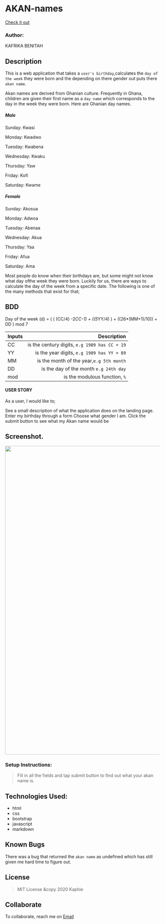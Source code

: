 # AKAN-names

[Check it out](https://kaphie.github.io/AKAN-names/)

### Author:

KAFRIKA BENITAH

## Description
This is a web application that takes a ``user's birthday``,calculates the ``day of the week`` they were born
and the depending on there gender out puts there ``akan name``.

Akan names are derived from Ghanian culture. Frequently in Ghana, children are given their 
first name as a ``day name`` which corresponds to the day in the week they were born. Here are Ghanian day names.

##### Male
Sunday: Kwasi

Monday: Kwadwo

Tuesday: Kwabena

Wednesday: Kwaku

Thursday:  Yaw

Friday: Kofi

Saturday: Kwame

##### Female
Sunday: Akosua

Monday: Adwoa

Tuesday: Abenaa

Wednesday: Akua

Thursday:  Yaa

Friday: Afua

Saturday: Ama

Most people do know when their birthdays are, but some might not know what day ofthe week they were born. 
Luckily for us, there are ways to calculate the day of the week from a specific date. The following is one of
the many methods that exist for that;

## BDD

Day of the week (d) = ( ( (CC/4) -2*CC-1) + ((5*YY/4) ) + ((26*(MM+1)/10)) + DD ) mod 7

  |Inputs |  Description |
| :---        |              ---:|
|CC        |is the century digits, ``e.g 1989 has CC = 19``|
|YY       |is the year digits, ``e.g 1989 has YY = 89``|
|MM        |is the month of the year,``e.g 5th month`` |
|DD       |is the day of the month ``e.g 24th day`` |
|mod    |is the modulous function, ``%``    |

#### USER STORY
 As a user, I would like to;

See a  small description of what the application does on the landing page.
Enter my birthday through a form 
Choose what gender I am.
Click the submit button to see what my Akan name would be 

## Screenshot.
<image src="https://github.com/kaphie/AKAN-names/blob/master/image/Screenshot%20from%202020-02-15%2018-15-02.png" width="1000">

 

### Setup Instructions:
> Fill in all the fields and tap *submit* button to find out what your akan name is.

## Technologies Used:

* html
* css
* bootstrap
* javascript
* markdown

## Known Bugs

There was a bug that returned the ``akan name`` as undefined which has still given me hard time to figure out.

## License
> MIT License &copy 2020 Kaphie

## Collaborate
To collaborate, reach me on [Email](bkafrika144@gmail.com)






